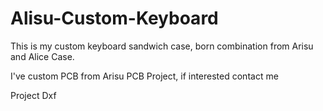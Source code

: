 # Alisu-Custom-Keyboard
This is my custom keyboard sandwich case, born combination from Arisu and Alice Case.

I've custom PCB from Arisu PCB Project, if interested contact me

Project Dxf
